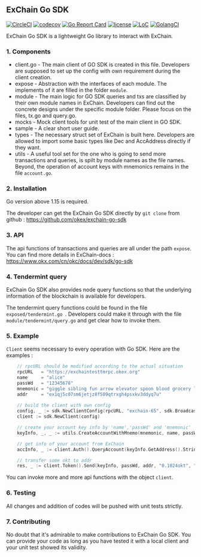 ## ExChain Go SDK

[![CircleCI](https://circleci.com/gh/okex/exchain-go-sdk/tree/dev.svg?style=shield)](https://circleci.com/gh/okex/exchain-go-sdk/tree/master)
[![codecov](https://codecov.io/gh/okex/exchain-go-sdk/branch/dev/graph/badge.svg)](https://codecov.io/gh/okex/exchain-go-sdk)
[![Go Report Card](https://goreportcard.com/badge/github.com/okex/exchain-go-sdk)](https://goreportcard.com/report/github.com/okex/exchain-go-sdk)
[![license](https://img.shields.io/github/license/okex/exchain-go-sdk.svg)](https://github.com/okex/exchain-go-sdk/blob/master/LICENSE)
[![LoC](https://tokei.rs/b1/github/okex/exchain-go-sdk)](https://github.com/okex/exchain-go-sdk)
[![GolangCI](https://golangci.com/badges/github.com/okex/exchain-go-sdk.svg)](https://golangci.com/r/github.com/okex/exchain-go-sdk)

ExChain Go SDK is a lightweight Go library to interact with ExChain.

### 1. Components

- client.go - The main client of GO SDK is created in this file. Developers are supposed to set up the config with own requirement during the client creation.
- expose - Abstraction with the interfaces of each module. The implements of it are filled in the folder `module`.
- module - The main logic for GO SDK queries and txs are classified by their own module names in ExChain. Developers can find out the concrete designs under the specific module folder. Please focus on the files, tx.go and query.go. 
- mocks - Mock client tools for unit test of the main client in GO SDK.
- sample - A clear short user guide.
- types - The necessary struct set of ExChain is built here. Developers are allowed to import some basic types like Dec and AccAddress directly if they want.
- utils -  A useful tool set for the one who is going to send more transactions and queries, is spilt by module names as the file names. Beyond, the operation of account keys with mnemonics remains in the file `account.go`.

### 2. Installation

Go version above 1.15 is required.

The developer can get the ExChain Go SDK directly by `git clone` from github : https://github.com/okex/exchain-go-sdk

### 3. API

The api functions of transactions and queries are all under the path `expose`. You can find more details in ExChain-docs : https://www.okx.com/cn/okc/docs/dev/sdk/go-sdk

### 4. Tendermint query

ExChain Go SDK also provides node query functions so that the underlying information of the blockchain is available for developers.

The tendermint query functions could be found in the file `exposed/tendermint.go `. Developers could make it through with the file `module/tendermint/query.go` and get clear how to invoke them.

### 5. Example

`Client` seems necessary to every operation with Go SDK. Here are the examples :

```go
	// rpcURL should be modified according to the actual situation
	rpcURL   = "https://exchaintesttmrpc.okex.org"
	name     = "alice"
	passWd   = "12345678"
	mnemonic = "giggle sibling fun arrow elevator spoon blood grocery laugh tortoise culture tool"
	addr     = "ex1qj5c07sm6jetjz8f509qtrxgh4psxkv3ddyq7u"
	
	// build the client with own config
	config, _ := sdk.NewClientConfig(rpcURL, "exchain-65", sdk.BroadcastBlock, "0.00002okt", 200000, 0, "")
	client := sdk.NewClient(config)

	// create your account key info by 'name','passWd' and 'mnemonic'
	keyInfo, _, _ := utils.CreateAccountWithMnemo(mnemonic, name, passWd)

	// get info of your account from ExChain
	accInfo, _ := client.Auth().QueryAccount(keyInfo.GetAddress().String())

	// transfer some okt to addr
	res, _ := client.Token().Send(keyInfo, passWd, addr, "0.1024okt", "my memo", accInfo.GetAccountNumber(), accInfo.GetSequence())

```

You can invoke more and more api functions with the object `client`.

### 6. Testing

All changes and addition of codes will be pushed with unit tests strictly. 

### 7. Contributing

No doubt that it's admirable to make contributions to ExChain Go SDK. You can provide your code as long as you have tested it with a local client and your unit test showed its validity.  

